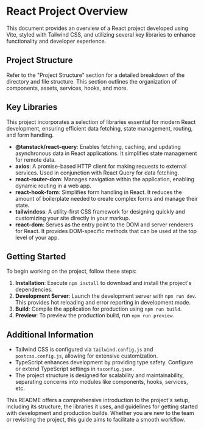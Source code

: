 # React Project Overview

This document provides an overview of a React project developed using Vite, styled with Tailwind CSS, and utilizing several key libraries to enhance functionality and developer experience.

## Project Structure

Refer to the "Project Structure" section for a detailed breakdown of the directory and file structure. This section outlines the organization of components, assets, services, hooks, and more.

## Key Libraries

This project incorporates a selection of libraries essential for modern React development, ensuring efficient data fetching, state management, routing, and form handling.

- **@tanstack/react-query**: Enables fetching, caching, and updating asynchronous data in React applications. It simplifies state management for remote data.
- **axios**: A promise-based HTTP client for making requests to external services. Used in conjunction with React Query for data fetching.
- **react-router-dom**: Manages navigation within the application, enabling dynamic routing in a web app.
- **react-hook-form**: Simplifies form handling in React. It reduces the amount of boilerplate needed to create complex forms and manage their state.
- **tailwindcss**: A utility-first CSS framework for designing quickly and customizing your site directly in your markup.
- **react-dom**: Serves as the entry point to the DOM and server renderers for React. It provides DOM-specific methods that can be used at the top level of your app.

## Getting Started

To begin working on the project, follow these steps:

1. **Installation**: Execute `npm install` to download and install the project's dependencies.
2. **Development Server**: Launch the development server with `npm run dev`. This provides hot reloading and error reporting in development mode.
3. **Build**: Compile the application for production using `npm run build`.
4. **Preview**: To preview the production build, run `npm run preview`.

## Additional Information

- Tailwind CSS is configured via `tailwind.config.js` and `postcss.config.js`, allowing for extensive customization.
- TypeScript enhances development by providing type safety. Configure or extend TypeScript settings in `tsconfig.json`.
- The project structure is designed for scalability and maintainability, separating concerns into modules like components, hooks, services, etc.

This README offers a comprehensive introduction to the project's setup, including its structure, the libraries it uses, and guidelines for getting started with development and production builds. Whether you are new to the team or revisiting the project, this guide aims to facilitate a smooth workflow.
